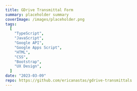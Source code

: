 ```yaml
---
title: GDrive Transmittal Form
summary: placeholder summary
coverImage: /images/placeholder.png
tags:
  [
    "TypeScript",
    "JavaScript",
    "Google API",
    "Google Apps Script",
    "HTML",
    "CSS",
    "Bootstrap",
    "UX Design",
  ]
date: "2023-03-09"
repo: https://github.com/ericanastas/gdrive-transmittals
---
```

